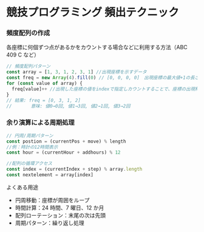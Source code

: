 # 競技プログラミング 頻出テクニック

### 頻度配列の作成

各座標に何個ずつ点があるかをカウントする場合などに利用する方法（ABC 409 C など）

```typescript
// 頻度配列パターン
const array = [1, 3, 1, 2, 3, 1] //出現座標を示すデータ
const freq = new Array(4).fill(0) // [0, 0, 0, 0]　出現座標の最大値+1の長さの配列を作成
for (const value of array) {
  freq[value]++ //出現した座標の値をindexで指定しカウントすることで、座標の出現科数を記憶する
}
// 結果: freq = [0, 3, 1, 2]
//       意味: 値0→0回, 値1→3回, 値2→1回, 値3→2回
```

### 余り演算による周期処理

```typescript
// 円周/周期パターン
const postion = (currentPos + move) % length
//例：時計の12時間表示
const hour = (currentHour + addhours) % 12

//配列の循環アクセス
const index = (currentIndex + step) % array.length
const nextelement = array[index]
```

よくある用途

- 円周移動：座標が周囲をループ
- 時間計算：24 時間、7 曜日、12 か月
- 配列ローテーション：末尾の次は先頭
- 周期パターン：繰り返し処理
